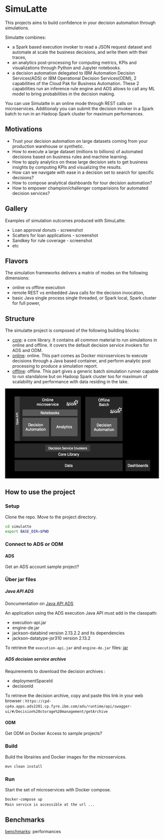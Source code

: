 # SimuLatte
This projects aims to build confidence in your decision automation through simulations.

Simulatte combines:
   * a Spark based execution invoker to read a JSON request dataset and automate at scale the business decisions, and write them with their traces,
   * an analytics post-processing for computing metrics, KPIs and visualizations through Python and Jupyter notebooks.
   * a decision automation delegated to IBM Automation Decision Services(ADS) or IBM Operational Decision Services(ODM), 2 capabilities of the Cloud Pak for Business Automation. These 2 capabilities run an inference rule engine and ADS allows to call any ML model to bring probabilities in the decision making.

You can use Simulatte in an online mode through REST calls on microservices. Additionaly you can submit the decision invoker in a Spark batch to run in an Hadoop Spark cluster for maximum performances.

## Motivations
   * Trust your decision automation on large datasets coming from your production warehouse or synthetic.
   * How to execute a large dataset (millions to billions) of automated decisions based on business rules and machine learning.
   * How to apply analytics on these large decision sets to get business insights by computing KPIs and visualizing the results.
   * How can we navigate with ease in a decision set to search for specific decisions?
   * How to compose analytical dashboards for tour decision automation?
   * How to empower champion/challenger comparisions for automated decision services?

## Gallery
Examples of simulation outcomes produced with SimuLatte:
   * Loan approval donuts - screenshot
   * Scatters for loan applications - screenshot
   * Sandkey for rule coverage  - screenshot
   * etc

## Flavors
The simulation frameworks delivers a matrix of modes on the following dimensions:
   * online vs offline execution
   * remote REST vs embedded Java calls for the decision invocation,
   * basic Java single process single threaded, or Spark local, Spark cluster for full power,
   
## Structure
The simulatte project is composed of the following building blocks:
   * [core](docs/core.md): a core library. It contains all common material to run simulations in online and offline. It covers the default decision service invokers for ADS and ODM.
   * [online](docs/online.md): online. This part comes as Docker microservices to execute decisions through a Java based container, and perform analytic post processing to produce a simulation report.
   * [offline](docs/offline.md): offline. This part gives a generic batch simulation runner capable to run standalone but on Hadoop Spark cluster too for maximum of scalability and performance with data residing in the lake. 

![Structure](docs/images/simulatte.project.structure.png "structure of the project")

## How to use the project

### Setup
Clone the repo.
Move to the project directory.

```bash
cd simulatte
export BASE_DIR=$PWD
```
### Connect to ADS or ODM

#### ADS
Get an ADS account
sample project?

### Über jar files

##### Java API ADS 

Doncumentation on [Java API ADS](https://github.ibm.com/dba/ads-execution-api)

An application using the ADS execution Java API must add in the classpath:

- execution-api.jar
- engine-de.jar
- jackson-databind version 2.13.2.2 and its dependencies
- jackson-datatype-jsr310 version 2.13.2

To retrieve the `execution-api.jar` and `engine-de.jar` files: [jar](https://cpd-cp4a.apps.ads2201.cp.fyre.ibm.com/ads/download/)




##### ADS decision service archive
Requirements to download the decision archives :
- deploymentSpaceId 
- decisionId

To retrieve the decision archive, copy and paste this link in your web browser : `https://cpd-cp4a.apps.ads2201.cp.fyre.ibm.com/ads/runtime/api/swagger-ui/#/Decision%20storage%20management/getArchive`



#### ODM
Get ODM on Docker
Access to sample projects?

### Build
Build the librairies and Docker images for the microservices.
```bash
mvn clean install
```
### Run
Start the set of microservices with Docker compose.
```bash
Docker-compose up
Main service is accessible at the url ...
```

## Benchmarks
[benchmarks](docs/benchmarks.md): performances
